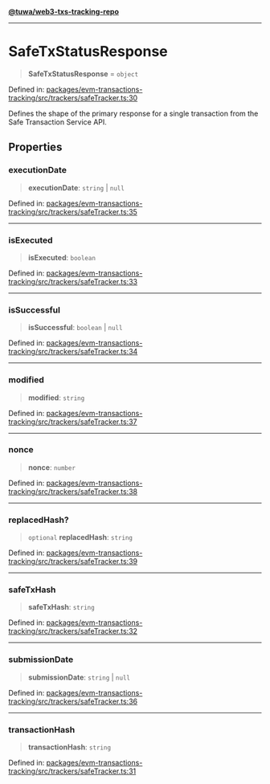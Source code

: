 [**@tuwa/web3-txs-tracking-repo**](../../../README.md)

***

# SafeTxStatusResponse

> **SafeTxStatusResponse** = `object`

Defined in: [packages/evm-transactions-tracking/src/trackers/safeTracker.ts:30](https://github.com/TuwaIO/web3-transactions-tracking/blob/b15830caeb9f515b3d96db7ae5c355861a7c93a1/packages/evm-transactions-tracking/src/trackers/safeTracker.ts#L30)

Defines the shape of the primary response for a single transaction from the Safe Transaction Service API.

## Properties

### executionDate

> **executionDate**: `string` \| `null`

Defined in: [packages/evm-transactions-tracking/src/trackers/safeTracker.ts:35](https://github.com/TuwaIO/web3-transactions-tracking/blob/b15830caeb9f515b3d96db7ae5c355861a7c93a1/packages/evm-transactions-tracking/src/trackers/safeTracker.ts#L35)

***

### isExecuted

> **isExecuted**: `boolean`

Defined in: [packages/evm-transactions-tracking/src/trackers/safeTracker.ts:33](https://github.com/TuwaIO/web3-transactions-tracking/blob/b15830caeb9f515b3d96db7ae5c355861a7c93a1/packages/evm-transactions-tracking/src/trackers/safeTracker.ts#L33)

***

### isSuccessful

> **isSuccessful**: `boolean` \| `null`

Defined in: [packages/evm-transactions-tracking/src/trackers/safeTracker.ts:34](https://github.com/TuwaIO/web3-transactions-tracking/blob/b15830caeb9f515b3d96db7ae5c355861a7c93a1/packages/evm-transactions-tracking/src/trackers/safeTracker.ts#L34)

***

### modified

> **modified**: `string`

Defined in: [packages/evm-transactions-tracking/src/trackers/safeTracker.ts:37](https://github.com/TuwaIO/web3-transactions-tracking/blob/b15830caeb9f515b3d96db7ae5c355861a7c93a1/packages/evm-transactions-tracking/src/trackers/safeTracker.ts#L37)

***

### nonce

> **nonce**: `number`

Defined in: [packages/evm-transactions-tracking/src/trackers/safeTracker.ts:38](https://github.com/TuwaIO/web3-transactions-tracking/blob/b15830caeb9f515b3d96db7ae5c355861a7c93a1/packages/evm-transactions-tracking/src/trackers/safeTracker.ts#L38)

***

### replacedHash?

> `optional` **replacedHash**: `string`

Defined in: [packages/evm-transactions-tracking/src/trackers/safeTracker.ts:39](https://github.com/TuwaIO/web3-transactions-tracking/blob/b15830caeb9f515b3d96db7ae5c355861a7c93a1/packages/evm-transactions-tracking/src/trackers/safeTracker.ts#L39)

***

### safeTxHash

> **safeTxHash**: `string`

Defined in: [packages/evm-transactions-tracking/src/trackers/safeTracker.ts:32](https://github.com/TuwaIO/web3-transactions-tracking/blob/b15830caeb9f515b3d96db7ae5c355861a7c93a1/packages/evm-transactions-tracking/src/trackers/safeTracker.ts#L32)

***

### submissionDate

> **submissionDate**: `string` \| `null`

Defined in: [packages/evm-transactions-tracking/src/trackers/safeTracker.ts:36](https://github.com/TuwaIO/web3-transactions-tracking/blob/b15830caeb9f515b3d96db7ae5c355861a7c93a1/packages/evm-transactions-tracking/src/trackers/safeTracker.ts#L36)

***

### transactionHash

> **transactionHash**: `string`

Defined in: [packages/evm-transactions-tracking/src/trackers/safeTracker.ts:31](https://github.com/TuwaIO/web3-transactions-tracking/blob/b15830caeb9f515b3d96db7ae5c355861a7c93a1/packages/evm-transactions-tracking/src/trackers/safeTracker.ts#L31)
